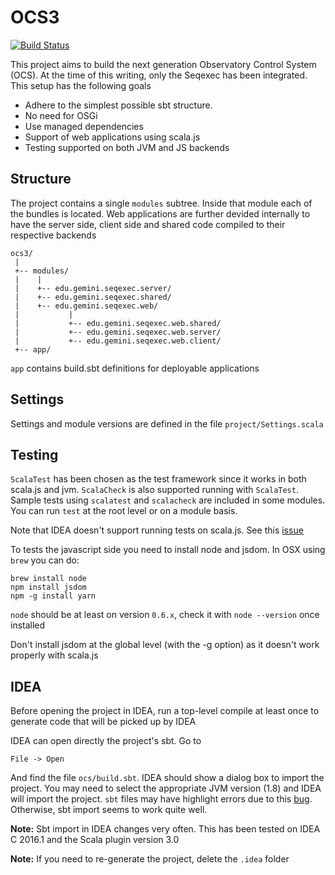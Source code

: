 # OCS3

[![Build Status](https://travis-ci.org/gemini-hlsw/ocs3.svg?branch=develop)](https://travis-ci.org/gemini-hlsw/ocs3)

This project aims to build the next generation Observatory Control System (OCS). At the time of this writing, only the Seqexec has been integrated. This setup has the following goals

- Adhere to the simplest possible sbt structure.
- No need for OSGi
- Use managed dependencies
- Support of web applications using scala.js
- Testing supported on both JVM and JS backends

## Structure
The project contains a single `modules` subtree. Inside that module each of the bundles is located. Web applications are further devided internally to have the server side, client side and shared code compiled to their respective backends

```
ocs3/
 |
 +-- modules/
 |    |
 |    +-- edu.gemini.seqexec.server/
 |    +-- edu.gemini.seqexec.shared/
 |    +-- edu.gemini.seqexec.web/
 |           |
 |           +-- edu.gemini.seqexec.web.shared/
 |           +-- edu.gemini.seqexec.web.server/
 |           +-- edu.gemini.seqexec.web.client/
 +-- app/
```
`app` contains build.sbt definitions for deployable applications

## Settings

Settings and module versions are defined in the file `project/Settings.scala`

## Testing

`ScalaTest` has been chosen as the test framework since it works in both scala.js and jvm. `ScalaCheck` is also supported running with `ScalaTest`.
Sample tests using `scalatest` and `scalacheck` are included in some modules. You can run `test` at the root level or on a module basis.

Note that IDEA doesn't support running tests on scala.js. See this [issue](https://github.com/scalatest/scalatest/issues/743)

To tests the javascript side you need to install node and jsdom. In OSX using `brew` you can do:

```
brew install node
npm install jsdom
npm -g install yarn
```

`node` should be at least on version `0.6.x`, check it with `node --version` once installed

Don't install jsdom at the global level (with the -g option) as it doesn't work properly with scala.js

## IDEA

Before opening the project in IDEA, run a top-level compile at least once to generate code that will be picked up by IDEA

IDEA can open directly the project's sbt. Go to

```
File -> Open
```

And find the file `ocs/build.sbt`. IDEA should show a dialog box to import the project. You may need to select the appropriate JVM version (1.8) and IDEA will import the project.
`sbt` files may have highlight errors due to this [bug](https://youtrack.jetbrains.com/issue/SCL-9599). Otherwise, sbt import seems to work quite well.

**Note:** Sbt import in IDEA changes very often. This has been tested on IDEA C 2016.1 and the Scala plugin version 3.0

**Note:** If you need to re-generate the project, delete the `.idea` folder
